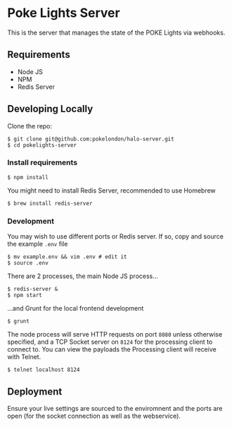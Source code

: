 # Poke Lights Server
This is the server that manages the state of the POKE Lights via webhooks.

## Requirements
- Node JS
- NPM
- Redis Server

## Developing Locally
Clone the repo:

```
$ git clone git@github.com:pokelondon/halo-server.git
$ cd pokelights-server
```
### Install requirements
```
$ npm install
```
You might need to install Redis Server, recommended to use Homebrew

```
$ brew install redis-server
```
### Development
You may wish to use different ports or Redis server. If so, copy and source the example `.env` file

```
$ mv example.env && vim .env # edit it
$ source .env
```
There are 2 processes, the main Node JS process...

```
$ redis-server &
$ npm start
```
...and Grunt for the local frontend development

```
$ grunt
```
The node process will serve HTTP requests on port `8080` unless otherwise specified, and a TCP Socket server on `8124` for the processing client to connect to. You can view the payloads the Processing client will receive with Telnet.

```
$ telnet localhost 8124
```

## Deployment
Ensure your live settings are sourced to the enviromnent and the ports are open (for the socket connection as well as the webservice).
